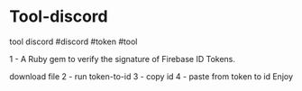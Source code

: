 # Tool-discord
tool discord #discord #token #tool


1 - A Ruby gem to verify the signature of Firebase ID Tokens.

download file
2 - run token-to-id
3 - copy id 
4 - paste from token to id 
Enjoy
